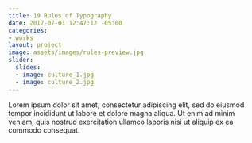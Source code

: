 ```yaml
---
title: 19 Rules of Typography
date: 2017-07-01 12:47:12 -05:00
categories:
- works
layout: project
image: assets/images/rules-preview.jpg
slider:
  slides:
  - image: culture_1.jpg
  - image: culture_2.jpg
---
```


Lorem ipsum dolor sit amet, consectetur adipiscing elit, sed do eiusmod tempor incididunt ut labore et dolore magna aliqua. Ut enim ad minim veniam, quis nostrud exercitation ullamco laboris nisi ut aliquip ex ea commodo consequat.
